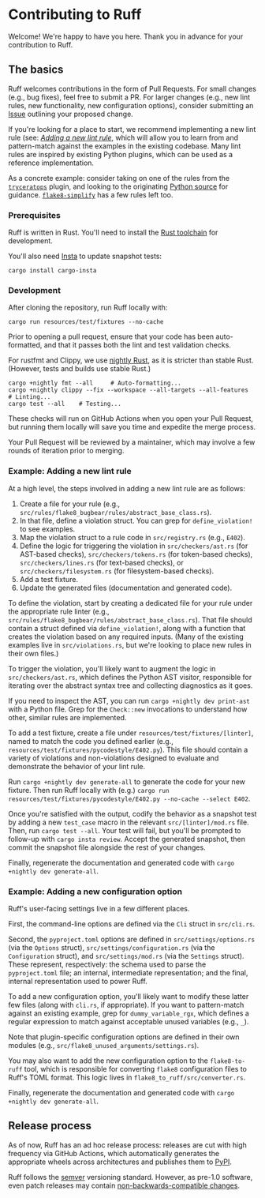 # Contributing to Ruff

Welcome! We're happy to have you here. Thank you in advance for your contribution to Ruff.

## The basics

Ruff welcomes contributions in the form of Pull Requests. For small changes (e.g., bug fixes), feel
free to submit a PR. For larger changes (e.g., new lint rules, new functionality, new configuration
options), consider submitting an [Issue](https://github.com/charliermarsh/ruff/issues) outlining
your proposed change.

If you're looking for a place to start, we recommend implementing a new lint rule (see:
[_Adding a new lint rule_](#example-adding-a-new-lint-rule), which will allow you to learn from and
pattern-match against the examples in the existing codebase. Many lint rules are inspired by
existing Python plugins, which can be used as a reference implementation.

As a concrete example: consider taking on one of the rules from the [`tryceratops`](https://github.com/charliermarsh/ruff/issues/2056)
plugin, and looking to the originating [Python source](https://github.com/guilatrova/tryceratops)
for guidance. [`flake8-simplify`](https://github.com/charliermarsh/ruff/issues/998) has a few rules
left too.

### Prerequisites

Ruff is written in Rust. You'll need to install the
[Rust toolchain](https://www.rust-lang.org/tools/install) for development.

You'll also need [Insta](https://insta.rs/docs/) to update snapshot tests:

```shell
cargo install cargo-insta
```

### Development

After cloning the repository, run Ruff locally with:

```shell
cargo run resources/test/fixtures --no-cache
```

Prior to opening a pull request, ensure that your code has been auto-formatted,
and that it passes both the lint and test validation checks.

For rustfmt and Clippy, we use [nightly Rust][nightly], as it is stricter than stable Rust.
(However, tests and builds use stable Rust.)

```shell
cargo +nightly fmt --all     # Auto-formatting...
cargo +nightly clippy --fix --workspace --all-targets --all-features  # Linting...
cargo test --all    # Testing...
```

These checks will run on GitHub Actions when you open your Pull Request, but running them locally
will save you time and expedite the merge process.

Your Pull Request will be reviewed by a maintainer, which may involve a few rounds of iteration
prior to merging.

### Example: Adding a new lint rule

At a high level, the steps involved in adding a new lint rule are as follows:

1. Create a file for your rule (e.g., `src/rules/flake8_bugbear/rules/abstract_base_class.rs`).
2. In that file, define a violation struct. You can grep for `define_violation!` to see examples.
3. Map the violation struct to a rule code in `src/registry.rs` (e.g., `E402`).
4. Define the logic for triggering the violation in `src/checkers/ast.rs` (for AST-based checks),
   `src/checkers/tokens.rs` (for token-based checks), `src/checkers/lines.rs` (for text-based
   checks), or `src/checkers/filesystem.rs` (for filesystem-based checks).
5. Add a test fixture.
6. Update the generated files (documentation and generated code).

To define the violation, start by creating a dedicated file for your rule under the appropriate
rule linter (e.g., `src/rules/flake8_bugbear/rules/abstract_base_class.rs`). That file should
contain a struct defined via `define_violation!`, along with a function that creates the violation
based on any required inputs. (Many of the existing examples live in `src/violations.rs`, but we're
looking to place new rules in their own files.)

To trigger the violation, you'll likely want to augment the logic in `src/checkers/ast.rs`, which
defines the Python AST visitor, responsible for iterating over the abstract syntax tree and
collecting diagnostics as it goes.

If you need to inspect the AST, you can run `cargo +nightly dev print-ast` with a Python file. Grep
for the `Check::new` invocations to understand how other, similar rules are implemented.

To add a test fixture, create a file under `resources/test/fixtures/[linter]`, named to match
the code you defined earlier (e.g., `resources/test/fixtures/pycodestyle/E402.py`). This file should
contain a variety of violations and non-violations designed to evaluate and demonstrate the behavior
of your lint rule.

Run `cargo +nightly dev generate-all` to generate the code for your new fixture. Then run Ruff
locally with (e.g.) `cargo run resources/test/fixtures/pycodestyle/E402.py --no-cache --select E402`.

Once you're satisfied with the output, codify the behavior as a snapshot test by adding a new
`test_case` macro in the relevant `src/[linter]/mod.rs` file. Then, run `cargo test --all`.
Your test will fail, but you'll be prompted to follow-up with `cargo insta review`. Accept the
generated snapshot, then commit the snapshot file alongside the rest of your changes.

Finally, regenerate the documentation and generated code with `cargo +nightly dev generate-all`.

### Example: Adding a new configuration option

Ruff's user-facing settings live in a few different places.

First, the command-line options are defined via the `Cli` struct in `src/cli.rs`.

Second, the `pyproject.toml` options are defined in `src/settings/options.rs` (via the `Options`
struct), `src/settings/configuration.rs` (via the `Configuration` struct), and `src/settings/mod.rs`
(via the `Settings` struct). These represent, respectively: the schema used to parse the
`pyproject.toml` file; an internal, intermediate representation; and the final, internal
representation used to power Ruff.

To add a new configuration option, you'll likely want to modify these latter few files (along with
`cli.rs`, if appropriate). If you want to pattern-match against an existing example, grep for
`dummy_variable_rgx`, which defines a regular expression to match against acceptable unused
variables (e.g., `_`).

Note that plugin-specific configuration options are defined in their own modules (e.g.,
`src/flake8_unused_arguments/settings.rs`).

You may also want to add the new configuration option to the `flake8-to-ruff` tool, which is
responsible for converting `flake8` configuration files to Ruff's TOML format. This logic
lives in `flake8_to_ruff/src/converter.rs`.

Finally, regenerate the documentation and generated code with `cargo +nightly dev generate-all`.

## Release process

As of now, Ruff has an ad hoc release process: releases are cut with high frequency via GitHub
Actions, which automatically generates the appropriate wheels across architectures and publishes
them to [PyPI](https://pypi.org/project/ruff/).

Ruff follows the [semver](https://semver.org/) versioning standard. However, as pre-1.0 software,
even patch releases may contain [non-backwards-compatible changes](https://semver.org/#spec-item-4).

[nightly]: https://rust-lang.github.io/rustup/concepts/channels.html#working-with-nightly-rust
